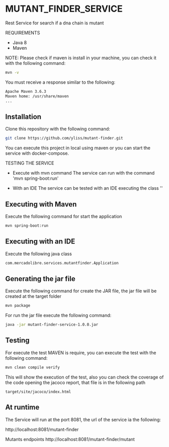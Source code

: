 # MUTANT_FINDER_SERVICE

Rest Service for search if a dna chain is mutant

REQUIREMENTS
- Java 8
- Maven

NOTE:
Please check if maven is install in your machine, you can check it with the
following command:

```bash
mvn -v
```

You must receive a response similar to the following:

```bash
Apache Maven 3.6.3
Maven home: /usr/share/maven
...
```

## Installation

Clone this repository with the following command:

```bash
git clone https://github.com/yliss/mutant-finder.git
```

You can execute this project in local using maven or you can start 
the service with  docker-compose.

TESTING THE SERVICE

- Execute with mvn command 
  The service can run with the command 'mvn spring-boot:run'

- With an IDE
  The service can be tested with an IDE executing the class ''

## Executing with Maven

Execute the following command for start the application

```bash
mvn spring-boot:run
```

## Executing with an IDE

Execute the following java class
```bash
com.mercadolibre.services.mutantfinder.Application
```

## Generating the jar file

Execute the following command for create the JAR file, the jar file will be
created at the target folder
```bash
mvn package
```
For run the jar file execute the following command:
```bash
java -jar mutant-finder-service-1.0.0.jar
```

## Testing

For execute the test MAVEN is require, you can execute the test with the following command:
```bash
mvn clean compile verify
```

This will show the execution of the test, also you can check the coverage of the code opening
the jacoco report, that file is in the following path
```
target/site/jacoco/index.html
```

## At runtime
The Service will run at the port 8081, the url of the service ia the following:

http://localhost:8081/mutant-finder

Mutants endpoints
http://localhost:8081/mutant-finder/mutant